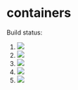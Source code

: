 # containers

Build status:

1. [![](https://github.com/tnyamuronda/containers/workflows/tests-fibonacci/badge.svg)](https://github.com/tnyamuronda/containers/actions?query=workflow%3Atests-fibonacci)
1. [![](https://github.com/tnyamuronda/containers/workflows/tests-range/badge.svg)](https://github.com/tnyamuronda/containers/actions?query=workflow%3Atests-range)
1. [![](https://github.com/tnyamuronda/containers/workflows/tests-BST/badge.svg)](https://github.com/tnyamuronda/containers/actions?query=workflow%3Atests-BST)
1. [![](https://github.com/tnyamuronda/containers/workflows/tests-BinaryTree/badge.svg)](https://github.com/tnyamuronda/containers/actions?query=workflow%3Atests-BinaryTree)
1. [![](https://github.com/tnyamuronda/containers/workflows/tests-heap/badge.svg)](https://github.com/tnyamuronda/containers/actions?query=workflow%3Atests-heap)
